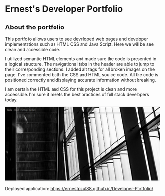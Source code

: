 # Ernest's Developer Portfolio

## About the portfolio

This portfolio allows users to see developed web pages and developer implementations such as HTML CSS and Java Script. Here we will be see clean and accessible code.

I utilized semantic HTML elements and made sure the code is presented in a logical structure. The navigational tabs in the header are able to jump to their corresponding sections. I added alt tags for all broken images on the page. I've commented both the CSS and HTML source code. All the code is positioned correctly and displaying accurate information without breaking.

I am certain the HTML and CSS for this project is clean and more accessible. I'm sure it meets the best practices of full stack developers today. 

![Earn the Developer's Webpage preview](https://github.com/Ernestpaul88/Developer-Portfolio/blob/main/assets/img/Developer1.PNG)

Deployed application: https://ernestpaul88.github.io/Developer-Portfolio/